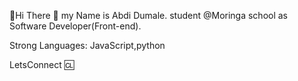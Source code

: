 :link:Hi There :wave:
my Name is Abdi Dumale. student @Moringa school as Software Developer(Front-end).

Strong Languages: JavaScript,python

LetsConnect :cl:
